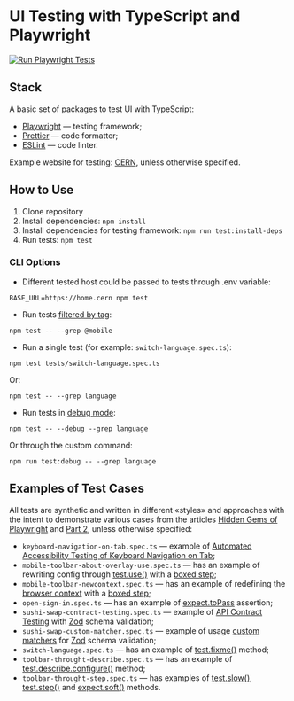 # UI Testing with TypeScript and Playwright

[![Run Playwright Tests](https://github.com/adequatica/ui-testing/actions/workflows/run-playwright-tests.yaml/badge.svg?branch=main)](https://github.com/adequatica/ui-testing/actions/workflows/run-playwright-tests.yaml)

## Stack

A basic set of packages to test UI with TypeScript:

- [Playwright](https://playwright.dev) — testing framework;
- [Prettier](https://prettier.io) — code formatter;
- [ESLint](https://eslint.org/) — code linter.

Example website for testing: [CERN](https://home.cern), unless otherwise specified.

## How to Use

1. Clone repository
2. Install dependencies: `npm install`
3. Install dependencies for testing framework: `npm run test:install-deps`
4. Run tests: `npm test`

### CLI Options

- Different tested host could be passed to tests through .env variable:

`BASE_URL=https://home.cern npm test`

- Run tests [filtered by tag](https://playwright.dev/docs/test-annotations#tag-tests):

`npm test -- --grep @mobile`

- Run a single test (for example: `switch-language.spec.ts`):

`npm test tests/switch-language.spec.ts`

Or:

`npm test -- --grep language`

- Run tests in [debug mode](https://playwright.dev/docs/debug#pwdebug):

`npm test -- --debug --grep language`

Or through the custom command:

`npm run test:debug -- --grep language`

## Examples of Test Cases

All tests are synthetic and written in different «styles» and approaches with the intent to demonstrate various cases from the articles [Hidden Gems of Playwright](https://adequatica.medium.com/hidden-gems-of-playwright-68fcf8896bcb) and [Part 2](https://adequatica.medium.com/hidden-gems-of-playwright-part-2-ca3e38a5954a), unless otherwise specified:

- `keyboard-navigation-on-tab.spec.ts` — example of [Automated Accessibility Testing of Keyboard Navigation on Tab](https://adequatica.medium.com/automated-accessibility-testing-of-keyboard-navigation-on-tab-89d30087c111);
- `mobile-toolbar-about-overlay-use.spec.ts` — has an example of rewriting config through [test.use()](https://playwright.dev/docs/api/class-test#test-use) with a [boxed step](https://playwright.dev/docs/release-notes#hide-implementation-details-box-test-steps);
- `mobile-toolbar-newcontext.spec.ts` — has an example of redefining the [browser context](https://playwright.dev/docs/api/class-browsercontext) with a [boxed step](https://playwright.dev/docs/release-notes#hide-implementation-details-box-test-steps);
- `open-sign-in.spec.ts` — has an example of [expect.toPass](https://playwright.dev/docs/test-assertions#expecttopass) assertion;
- `sushi-swap-contract-testing.spec.ts` — example of [API Contract Testing](https://adequatica.medium.com/api-contract-testing-on-frontend-with-playwright-4509b74b3008) with [Zod](https://zod.dev/) schema validation;
- `sushi-swap-custom-matcher.spec.ts` — example of usage [custom matchers](https://playwright.dev/docs/test-assertions#add-custom-matchers-using-expectextend) for [Zod](https://zod.dev/) schema validation;
- `switch-language.spec.ts` — has an example of [test.fixme()](https://playwright.dev/docs/api/class-test#test-fixme-2) method;
- `toolbar-throught-describe.spec.ts` — has an example of [test.describe.configure()](https://playwright.dev/docs/api/class-test#test-describe-configure) method;
- `toolbar-throught-step.spec.ts` — has examples of [test.slow()](https://playwright.dev/docs/api/class-test#test-slow-1), [test.step()](https://playwright.dev/docs/api/class-test#test-step) and [expect.soft()](https://playwright.dev/docs/test-assertions#soft-assertions) methods.
